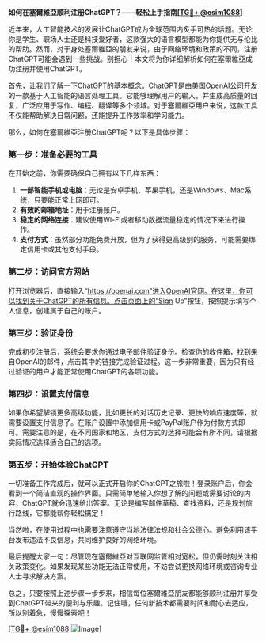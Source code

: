 **如何在塞爾維亞顺利注册ChatGPT？——轻松上手指南[[TG💪+ @esim1088](https://t.me/s/esim1088)]**

近年来，人工智能技术的发展让ChatGPT成为全球范围内炙手可热的话题。无论你是学生、职场人士还是科技爱好者，这款强大的语言模型都能为你提供无与伦比的帮助。然而，对于身处塞爾維亞的朋友来说，由于网络环境和政策的不同，注册ChatGPT可能会遇到一些挑战。别担心！本文将为你详细解析如何在塞爾維亞成功注册并使用ChatGPT。

首先，让我们了解一下ChatGPT的基本概念。ChatGPT是由美国OpenAI公司开发的一款基于人工智能的语言处理工具。它能够理解用户的输入，并生成高质量的回复，广泛应用于写作、编程、翻译等多个领域。对于塞爾維亞用户来说，这款工具不仅能帮助解决日常问题，还能提升工作效率和学习能力。

那么，如何在塞爾維亞注册ChatGPT呢？以下是具体步骤：

### 第一步：准备必要的工具

在开始之前，你需要确保自己拥有以下几样东西：

1. **一部智能手机或电脑**：无论是安卓手机、苹果手机，还是Windows、Mac系统，只要能正常上网即可。
2. **有效的邮箱地址**：用于注册账户。
3. **稳定的网络连接**：建议使用Wi-Fi或者移动数据流量稳定的情况下来进行操作。
4. **支付方式**：虽然部分功能免费开放，但为了获得更高级别的服务，可能需要绑定信用卡或其他支付手段。

### 第二步：访问官方网站

打开浏览器后，直接输入“https://openai.com”进入OpenAI官网。在这里，你可以找到关于ChatGPT的所有信息。点击页面上的“Sign Up”按钮，按照提示填写个人信息，创建属于自己的账户。

### 第三步：验证身份

完成初步注册后，系统会要求你通过电子邮件验证身份。检查你的收件箱，找到来自OpenAI的邮件，点击其中的链接完成验证过程。这一步非常重要，因为只有经过验证的用户才能正常使用ChatGPT的各项功能。

### 第四步：设置支付信息

如果你希望解锁更多高级功能，比如更长的对话历史记录、更快的响应速度等，就需要设置支付信息了。在账户设置中添加信用卡或PayPal账户作为付款方式即可。需要注意的是，在不同国家和地区，支付方式的选择可能会有所不同，请根据实际情况选择适合自己的选项。

### 第五步：开始体验ChatGPT

一切准备工作完成后，就可以正式开启你的ChatGPT之旅啦！登录账户后，你会看到一个简洁直观的操作界面。只需简单地输入你想了解的问题或需要讨论的内容，ChatGPT就会迅速给出答案。无论是编写邮件草稿、查找资料，还是规划旅行路线，它都能帮你轻松搞定！

当然啦，在使用过程中也需要注意遵守当地法律法规和社会公德心。避免利用该平台发布违法不良信息，共同维护良好的网络环境。

最后提醒大家一句：尽管现在塞爾維亞对互联网监管相对宽松，但仍需时刻关注相关政策变化。如果发现某些功能无法正常使用，不妨尝试更换网络环境或咨询专业人士寻求解决方案。

总之，只要按照上述步骤一步步来，相信每位塞爾維亞朋友都能够顺利注册并享受到ChatGPT带来的便利与乐趣。记住哦，任何新技术都需要时间和耐心去适应，所以别着急，慢慢探索吧！

[[TG💪+ @esim1088](https://t.me/s/esim1088) ![Image](https://i.postimg.cc/4NQfJmqS/Snipaste-2025-05-13-00-14-12.png)]
